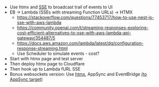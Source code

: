 - Use htmx and [SSE](https://htmx.org/extensions/server-sent-events/) to broadcast trail of events to UI
- EB → Lambda (SSEs with streaming Function URLs) → HTMX
    - https://stackoverflow.com/questions/77453717/how-to-use-nest-js-sse-with-aws-lambda
    - https://community.openai.com/t/streaming-responses-exploring-cost-efficient-alternatives-to-sse-with-aws-lambda-api-gateway/354487/5
    - https://docs.aws.amazon.com/lambda/latest/dg/configuration-response-streaming.html
    - Use Scheduler to simulate events - cost?
- Start with htmx page and test server
- Then deploy htmx page to Cloudflare
- Then hook up to Lambda fURL SSE
- Bonus websockets version: Use [htmx](https://htmx.org/extensions/web-sockets/), AppSync and EventBridge [(to AppSync target)](https://aws.amazon.com/blogs/compute/build-real-time-applications-with-amazon-eventbridge-and-aws-appsync/)
